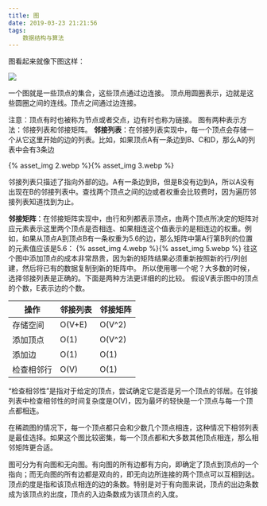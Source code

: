 ```yaml
---
title: 图
date: 2019-03-23 21:21:56
tags:
    数据结构与算法
---
```


图看起来就像下图这样：

![](1.png)

一个图就是一些顶点的集合，这些顶点通过边连接。
顶点用圆圈表示，边就是这些圆圈之间的连线。顶点之间通过边连接。

注意：顶点有时也被称为节点或者交点，边有时也称为链接。
图有两种表示方法：邻接列表和邻接矩阵。
**邻接列表**：在邻接列表实现中，每一个顶点会存储一个从它这里开始的边的列表。比如，如果顶点A有一条边到B、C和D，那么A的列表中会有3条边

{% asset_img 2.webp %}{% asset_img 3.webp %}

邻接列表只描述了指向外部的边。A有一条边到B，但是B没有边到A，所以A没有出现在B的邻接列表中。查找两个顶点之间的边或者权重会比较费时，因为遍历邻接列表知道找到为止。

**邻接矩阵**：在邻接矩阵实现中，由行和列都表示顶点，由两个顶点所决定的矩阵对应元素表示这里两个顶点是否相连、如果相连这个值表示的是相连边的权重。例如，如果从顶点A到顶点B有一条权重为5.6的边，那么矩阵中第A行第B列的位置的元素值应该是5.6：
{% asset_img 4.webp %}{% asset_img 5.webp %}
往这个图中添加顶点的成本非常昂贵，因为新的矩阵结果必须重新按照新的行/列创建，然后将已有的数据复制到新的矩阵中。
所以使用哪一个呢？大多数的时候，选择邻接列表是正确的。下面是两种方法更详细的的比较。
假设V表示图中的顶点的个数，E表示边的个数。

|操作		|邻接列表	|邻接矩阵	|
|--			|--			|--			|
|存储空间	|O(V+E)		|O(V^2)		|
|添加顶点	|O(1)		|O(V^2)		|
|添加边		|O(1)		|O(1)		|
|检查相邻行	|O(V)		|O(1)		|

“检查相邻性”是指对于给定的顶点，尝试确定它是否是另一个顶点的邻居。在邻接列表中检查相邻性的时间复杂度是O(V)，因为最坏的轻快是一个顶点与每一个顶点都相连。

在稀疏图的情况下，每一个顶点都只会和少数几个顶点相连，这种情况下相邻列表是最佳选择。如果这个图比较密集，每一个顶点都和大多数其他顶点相连，那么相邻矩阵更合适。

图可分为有向图和无向图。有向图的所有边都有方向，即确定了顶点到顶点的一个指向；而无向图的所有边都是双向的，即无向边所连接的两个顶点可以互相到达。顶点的度是指和该顶点相连的边的条数。特别是对于有向图来说，顶点的出边条数成为该顶点的出度，顶点的入边条数成为该顶点的入度。